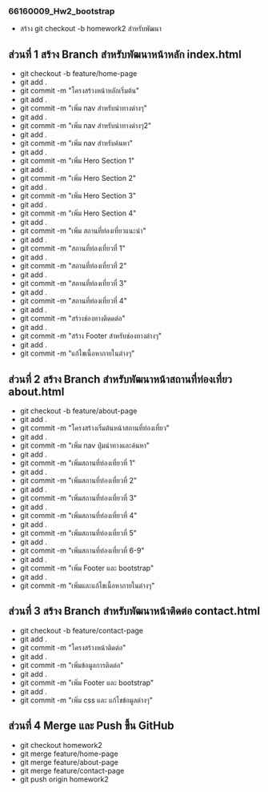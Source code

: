 ### 66160009_Hw2_bootstrap
- สร้าง git checkout -b homework2 สำหรับพัฒนา
  
## ส่วนที่ 1 สร้าง Branch สำหรับพัฒนาหน้าหลัก index.html
- git checkout -b feature/home-page
- git add .
- git commit -m "โครงสร้างหน้าหลักเริ่มต้น"
- git add .
- git commit -m "เพิ่ม nav สำหรับนำทางต่างๆ"
- git add .
- git commit -m "เพิ่ม nav สำหรับนำทางต่างๆ2"
- git add .
- git commit -m "เพิ่ม nav สำหรับค้นหา"
- git add .
- git commit -m "เพิ่ม Hero Section 1"
- git add .
- git commit -m "เพิ่ม Hero Section 2"
- git add .
- git commit -m "เพิ่ม Hero Section 3"
- git add .
- git commit -m "เพิ่ม Hero Section 4"
- git add .
- git commit -m "เพิ่ม สถานที่ท่องเที่ยวแนะนำ"
- git add .
- git commit -m "สถานที่ท่องเที่ยวที่ 1"
- git add .
- git commit -m "สถานที่ท่องเที่ยวที่ 2"
- git add .
- git commit -m "สถานที่ท่องเที่ยวที่ 3"
- git add .
- git commit -m "สถานที่ท่องเที่ยวที่ 4"
- git add .
- git commit -m "สร้างช่องทางติดดต่อ"
- git add .
- git commit -m "สร้าง Footer สำหรับช่องทางต่างๆ"
- git add .
- git commit -m "แก้ไขเนื้อหาภายในต่างๆ"

## ส่วนที่ 2 สร้าง Branch สำหรับพัฒนาหน้าสถานที่ท่องเที่ยว about.html
- git checkout -b feature/about-page
- git add .
- git commit -m "โครงสร้างเริ่มต้นหน้าสถานที่ท่องเที่ยว"
- git add .
- git commit -m "เพิ่ม nav ปุ่มนำทางและค้นหา"
- git add .
- git commit -m "เพิ่มสถานที่ท่องเที่ยวที่ 1"
- git add .
- git commit -m "เพิ่มสถานที่ท่องเที่ยวที่ 2"
- git add .
- git commit -m "เพิ่มสถานที่ท่องเที่ยวที่ 3"
- git add .
- git commit -m "เพิ่มสถานที่ท่องเที่ยวที่ 4"
- git add .
- git commit -m "เพิ่มสถานที่ท่องเที่ยวที่ 5"
- git add .
- git commit -m "เพิ่มสถานที่ท่องเที่ยวที่ 6-9"
- git add .
- git commit -m "เพิ่ม Footer และ bootstrap"
- git add .
- git commit -m "เพิ่มและแก้ไขเนื้อหาภายในต่างๆ"

## ส่วนที่ 3 สร้าง Branch สำหรับพัฒนาหน้าติดต่อ contact.html
- git checkout -b feature/contact-page
- git add .
- git commit -m "โครงสร้างหน้าติดต่อ"
- git add .
- git commit -m "เพิ่มข้อมูลการติดต่อ"
- git add .
- git commit -m "เพิ่ม Footer และ bootstrap"
- git add .
- git commit -m "เพิ่ม css และ แก้ไขข้อมูลต่างๆ"

## ส่วนที่ 4 Merge และ Push ขึ้น GitHub
- git checkout homework2
- git merge feature/home-page
- git merge feature/about-page
- git merge feature/contact-page
- git push origin homework2
